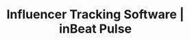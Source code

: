 ---
title: Influencer Tracking Software | inBeat Pulse
description: >-
  inBeat allows you to track Instagram and TikTok influencers, without being on social media 24/7. We aggregate all of your influencer marketing data and content, making it easy for you to access.
pagetitle: Simple Instagram and TikTok Influencer Tracking
slug: influencer-tracking-software
hiw:
  - title: "Add your influencers, @tags and/or #hashtags"
    description: >-
      Enter the influencers you want to track on TikTok or Instagram, and let our tool monitor their image posts, videos or stories.
  - title: Influencer Data Collection And Analysis
    description: >-
      Let inBeat manage the data collection and crunching of your sponsored posts. Sit back, and get a final report in a few clicks, once your campaign is over.
  - title: Export and Share your Content Library (posts, videos and stories)
    description: >-
      inBeat saves all of your content for future usage, making it easy to reuse for your future creative needs.
sections:
  - title: Measure
    description: >-
      inBeat identifies your KPIs, allowing you to see your global campaign health.
    icon: features-measure-icon
    link:
      text: Try it now &#8594;
      url: https://teaminbeat.typeform.com/to/XJEJHjDg
      external: true
    image: /images/features-measure-img.png
    points:
      - lines:
          - text: Views
          - text: Impressions
      - lines:
          - text: Comments
          - text: Likes
      - lines:
          - text: Engagement rate
  - title: Content Library
    description: >-
      inBeat organizes all of the content created by your influencers on either TikTok or Instagram.
    icon: features-content-library-icon
    link:
      text: Try it now &#8594;
      url: https://teaminbeat.typeform.com/to/XJEJHjDg
      external: true
    image: /images/features-content-library-img.png
    points:
      - title: Media Assets
        description: >-
          We keep all of your creative assets in a cloud-available document, which you can share with your team or clients.
      - title: Engagement Metrics
        description: >-
          All of your content assets are linked to the engagement they received up to this day.
      - title: Export All
        description: >-
          You can export all of your content in a single click, making it easy to keep a local version, or adding them to your internal content library.
  - title: Data-Driven Reporting
    description: >-
      inBeat keeps a pulse on the engagement metrics of each individual publication.
    icon: features-data-icon
    link:
      text: Try it now &#8594;
      url: https://teaminbeat.typeform.com/to/XJEJHjDg
      external: true
    image: /images/features-data-img.png
    points:
      - title: Overall Campaign Metrics
        description: >-
          Our tool will monitor each influencer and compute your campaign metrics with each update: Likes, Comments and Impressions.
      - title: Top-Performers
        description: >-
          inBeat will identify your top-performing influencers, allowing you to re-hire them for future campaigns.
      - title: One-Click Reporting
        description: >-
          You can use our one-click report to generate a beautiful report, which encapsulates the results of your campaign in a clean visual format.
faq:
  - question: How do you track my influencer marketing campaign?
    answer: >-
      inBeat Pulse tracks your influencer relationships through both hashtag (#) and user (@) mentions on both Instagram, and TikTok. Our influencer marketing software allows you to track your influencer marketing campaigns in real-time.
  - question: Do you offer real-time influencer tracking?
    answer: >-
      We offer tracking at a 60 minutes interval. Pulse will notify you when a new post is discovered. Our influencer marketing software has the ability to track posts and stories on Instagram, as well as video posts on TikTok.
  - question: Do you track both TikTok and Instagram?
    answer: >-
      Yes. We track both TikTok and Instagram. However, a campaign within our tool can only contain influencers from one social media platform. If you want to track influencers on both TikTok and Instagram, you would need to create two different campaigns.
  - question: Should I track my influencer marketing?
    answer: >-
      Tracking influencers is a good way to stay on top of things when running a campaign. A lot of influencers forget to post, and using Pulse is a good way to keep them in check. Influencer tracking (Pulse) also allows you to identify your most successful influencers at a glimpse.
---